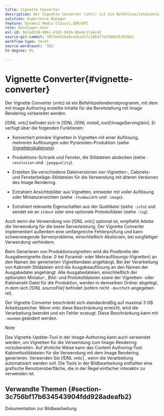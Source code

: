 ```yaml
---
title: Vignette Converter
description: Der Vignette Converter (vntc) ist ein Befehlszeilendienstprogramm, mit dem mit Image Authoring erstellte Inhalte für die Bereitstellung mit Image Rendering vorbereitet werden.
solution: Experience Manager
feature: Dynamic Media Classic,SDK/API
role: Developer,User
exl-id: 9e2ad2d4-9061-41d1-941b-8be4c17a6c43
source-git-commit: 38f3e425be0ce3e241fc18b477e3f68b7b763b51
workflow-type: tm+mt
source-wordcount: '331'
ht-degree: 0%

---
```


# Vignette Converter{#vignette-converter}

Der Vignette Converter (vntc) ist ein Befehlszeilendienstprogramm, mit dem mit Image Authoring erstellte Inhalte für die Bereitstellung mit Image Rendering vorbereitet werden.

[!DNL vntc] befindet sich in [!DNL *[!DNL install_root]*\ImageServing\bin]. Er verfügt über die folgenden Funktionen:

* Konvertiert primäre Vignetten in Vignetten mit einer Auflösung, mehreren Auflösungen oder Pyramiden-Produktion (siehe [Vignettenskalierung](../../../../ir-api/vntc/utilities/c-ir-vignette-converter-vntc/c-ir-vignette-scaling.md#concept-e373a29c2f954df98d704c7723804585)).
* Produktions-Schrank und Fenster, die Stildateien abdecken (siehe `-resolution` und `-jpegquality`).

* Erstellen Sie verschiedene Dateiversionen von Vignetten-, Cabinets- und Fensterbeläge-Stildateien für die Verwendung mit älteren Versionen des Image Rendering.
* Extrahiert Ansichtsbilder aus Vignetten, entweder mit voller Auflösung oder Miniaturansichten (siehe `-thumbwidth` und `-image`).
* Extrahiert relevante Eigenschaften aus der Quelldatei (siehe `-info`) und sendet sie an `stdout` oder eine optionale Protokolldatei (siehe `-log`).

Auch wenn die Verwendung von [!DNL vntc] optional ist, empfiehlt Adobe die Verwendung für die beste Serverleistung. Der Vignette Converter implementiert außerdem eine umfangreiche Fehlerprüfung und kann schwerwiegende Serverprobleme, einschließlich Abstürzen, bei sorgfältiger Verwendung verhindern.

Beim Generieren von Produktionsvignetten wird die Pixelbreite der Ausgabemignette (bzw. 0 bei Pyramid- oder Mehrauflösungs-Vignetten) an den Namen der generierten Vignettendatei angehängt. Bei der Verarbeitung von Kabinett-Stildateien wird die Ausgabeauflösung an den Namen der Ausgabedatei angehängt. Alle Ausgabedateien, einschließlich der optionalen Miniatur-, Bild- und Protokolldateien sowie der Vignetten- oder Kabinenstil-Datei für die Produktion, werden in demselben Ordner abgelegt, in dem sich *[!DNL sourceFile]* befindet (sofern nicht `-destPath` angegeben ist).

Der Vignette Converter beschränkt sich standardmäßig auf maximal 3 GB Arbeitsspeicher. Wenn vntc diese Beschränkung erreicht, wird die Verarbeitung beendet und ein Fehler erzeugt. Diese Beschränkung kann mit `-maxmem` geändert werden.

>[!NOTE]
>
>Das Vignette-Update-Tool in der Image-Authoring kann auch verwendet werden, um Vignetten für die Verwendung zum Image-Rendering vorzubereiten. Auf ähnliche Weise kann das Content Authoring-Tool Kabinettsstildateien für die Verwendung mit dem Image Rendering generieren. Verwenden Sie [!DNL vntc] , wenn die Verarbeitung automatisiert werden soll. Die Tools in der Bildbearbeitung enthalten eine grafische Benutzeroberfläche, die in der Regel einfacher interaktiv zu verwenden ist.

## Verwandte Themen {#section-3c756bf17b634543904fdd928adeafb2}

Dokumentation zur Bildbearbeitung
